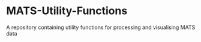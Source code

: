# MATS-Utility-Functions
A repository containing utility functions for processing and visualising MATS data

